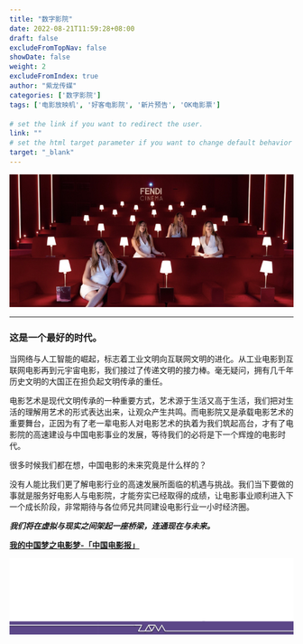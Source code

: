```yaml
---
title: "数字影院"
date: 2022-08-21T11:59:28+08:00
draft: false
excludeFromTopNav: false
showDate: false
weight: 2
excludeFromIndex: true
author: "紫龙传媒"
categories: ['数字影院']
tags: ['电影放映机', '好客电影院', '新片预告', 'OK电影票']

# set the link if you want to redirect the user.
link: ""
# set the html target parameter if you want to change default behavior
target: "_blank"
---
```

![数字影院](cinema.jpg)

---

### 这是一个最好的时代。

当网络与人工智能的崛起，标志着工业文明向互联网文明的进化。从工业电影到互联网电影再到元宇宙电影，我们接过了传递文明的接力棒。毫无疑问，拥有几千年历史文明的大国正在担负起文明传承的重任。

电影艺术是现代文明传承的一种重要方式，艺术源于生活又高于生活，我们把对生活的理解用艺术的形式表达出来，让观众产生共鸣。而电影院又是承载电影艺术的重要舞台，正因为有了老一辈电影人对电影艺术的执着为我们筑起高台，才有了电影院的高速建设与中国电影事业的发展，等待我们的必将是下一个辉煌的电影时代。

很多时候我们都在想，中国电影的未来究竟是什么样的？

没有人能比我们更了解电影行业的高速发展所面临的机遇与挑战。我们当下要做的事就是服务好电影人与电影院，才能夯实已经取得的成绩，让电影事业顺利进入下一个成长阶段，非常期待与各位师兄共同建设电影行业一小时经济圈。

***我们将在虚拟与现实之间架起一座桥梁，连通现在与未来。***

**[我的中国梦之电影梦-「中国电影报」](https://www.toutiao.com/article/6765977750273524232/?channel=&source=search_tab)**

![ZLON](zlonicon4.png)